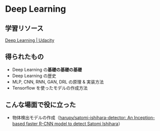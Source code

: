 # Deep Learning

## 学習リソース

[Deep Learning | Udacity](https://www.udacity.com/course/deep-learning-nanodegree--nd101)

## 得られたもの

- Deep Learning の**基礎の基礎の基礎**
- Deep Learning の歴史
- MLP, CNN, RNN, GAN, DRL の原理 & 実装方法
- Tensorflow を使ったモデルの作成方法

## こんな場面で役に立った

- 物体検出モデルの作成（[harupy/satomi-ishihara-detector: An Inception-based faster R-CNN model to detect Satomi Ishihara](https://github.com/harupy/satomi-ishihara-detector)）
